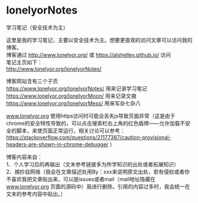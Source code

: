 # lonelyorNotes
学习笔记（安全技术为主）    

这里是我的学习笔记，主要以安全技术为主。想要更直观的访问文章可以访问我的博客。    
博客通过 http://www.lonelyor.org/ 或 https://alshelley.github.io/ 访问      
笔记主页如下：    
http://www.lonelyor.org/lonelyorNotes/    


博客网站含有三个子页    
https://www.lonelyor.org/lonelyorNotes/ 用来记录学习笔记    
https://www.lonelyor.org/lonelyorMoon/ 用来记录文摘    
https://www.lonelyor.org/lonelyorMess/ 用来写杂七杂八    

www.lonelyor.org 使用https访问时可能会丢失js导致页面异常（这是由于chrome的安全特性导致的，可以点击搜索栏右上角的红色盾牌——允许加载不安全的脚本，来使页面正常运行，相关讨论可以参考： https://stackoverflow.com/questions/21177387/caution-provisional-headers-are-shown-in-chrome-debugger ）    

博客内容来自：    
1、个人学习后的再输出（文末参考链接多为所学知识的出处或者拓展知识）    
2、摘抄自网络（我会在文章描述处用By：xxx来说明原文出处，若有侵权或者你不喜欢我把文章贴出来，可以提issues或者mail（mail地址隐藏在 www.lonelyor.org 页面的源码中）我进行删除。引用的内容过多时，我会统一在文末的参考内容中贴出。）    
